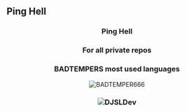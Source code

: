## Ping Hell

<h3 align="center">Ping Hell</h3>
<h3 align="center">For all private repos</h3>
<h3 align="center">BADTEMPERS most used languages</h3>
<p align="center"><img align="center" src="https://github-readme-stats.vercel.app/api/top-langs?username=BADTEMPER666&show_icons=true&theme=dark&locale=en&layout=compact" alt="BADTEMPER666"/></p>

<h3 align="center"DJSLDev most used languages</h3>
<p align="center"><img align="center" src="https://github-readme-stats.vercel.app/api/top-langs?username=DJSLDev&show_icons=true&theme=dark&locale=en&layout=compact" alt="DJSLDev"/></p>
